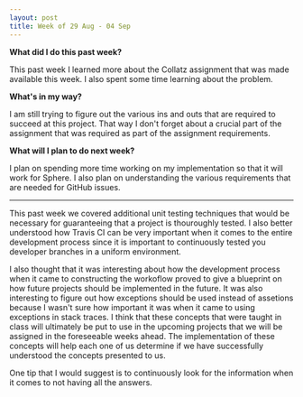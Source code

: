 ```yaml
---
layout: post
title: Week of 29 Aug - 04 Sep
---
```

<b>What did I do this past week?</b><br>
<p>This past week I learned more about the Collatz assignment that was made available this week. I also spent some time learning about the problem.</p>
<b>What's in my way?</b><br>
<p> I am still trying to figure out the various ins and outs that are required to succeed at this project. That way I don't forget about a crucial part of the assignment that was required as part of the assignment requirements.</p>
<b>What will I plan to do next week?</b><br>
<p>I plan on spending more time working on my implementation so that it will work for Sphere. I also plan on understanding the various requirements that are needed for GitHub issues.</p>
<hr>
<p class="indented">This past week we covered additional unit testing techniques that would be necessary for guaranteeing that a project is thouroughly tested. I also better understood how Travis CI can be very important when it comes to the entire development process since it is important to continuously tested you developer branches in a uniform environment.</p>
<p class="indented">I also thought that it was interesting about how the development process when it came to constructing the workoflow proved to give a blueprint on how future projects should be implemented in the future. It was also interesting to figure out how exceptions should be used instead of assetions because I wasn't sure how important it was when it came to using exceptions in stack traces. I think that these concepts that were taught in class will ultimately be put to use in the upcoming projects that we will be assigned in the foreseeable weeks ahead. The implementation of these concepts will help each one of us determine if we have successfully understood the concepts presented to us.</p>
<p class="indented">One tip that I would suggest is to continuously look for the information when it comes to not having all the answers.</p>
